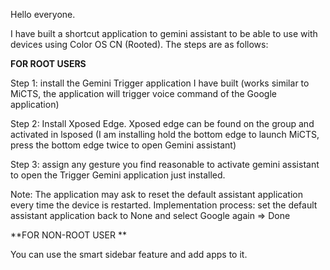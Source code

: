 Hello everyone.

I have built a shortcut application to gemini assistant to be able to use with devices using Color OS CN (Rooted).
The steps are as follows:

**FOR ROOT USERS**

Step 1: install the Gemini Trigger application I have built (works similar to MiCTS, the application will trigger voice command of the Google application)

Step 2: Install Xposed Edge. Xposed edge can be found on the group and activated in lsposed (I am installing hold the bottom edge to launch MiCTS, press the bottom edge twice to open Gemini assistant)

Step 3: assign any gesture you find reasonable to activate gemini assistant to open the Trigger Gemini application just installed.

Note: The application may ask to reset the default assistant application every time the device is restarted. Implementation process: set the default assistant application back to None and select Google again => Done

**FOR NON-ROOT USER **

You can use the smart sidebar feature and add apps to it.
